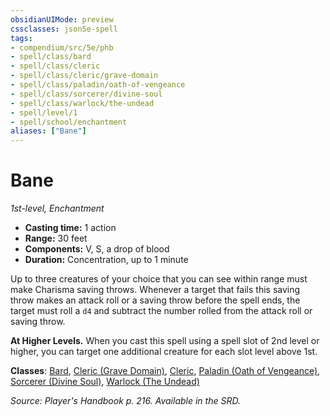 ```yaml
---
obsidianUIMode: preview
cssclasses: json5e-spell
tags:
- compendium/src/5e/phb
- spell/class/bard
- spell/class/cleric
- spell/class/cleric/grave-domain
- spell/class/paladin/oath-of-vengeance
- spell/class/sorcerer/divine-soul
- spell/class/warlock/the-undead
- spell/level/1
- spell/school/enchantment
aliases: ["Bane"]
---
```

# Bane
*1st-level, Enchantment*  

- **Casting time:** 1 action
- **Range:** 30 feet
- **Components:** V, S, a drop of blood
- **Duration:** Concentration, up to 1 minute

Up to three creatures of your choice that you can see within range must make Charisma saving throws. Whenever a target that fails this saving throw makes an attack roll or a saving throw before the spell ends, the target must roll a `d4` and subtract the number rolled from the attack roll or saving throw.

**At Higher Levels.** When you cast this spell using a spell slot of 2nd level or higher, you can target one additional creature for each slot level above 1st.

**Classes**: [Bard](z_compendium/classes/bard.md), [Cleric (Grave Domain)](z_compendium/classes/cleric-grave-domain-xge.md), [Cleric](z_compendium/classes/cleric.md), [Paladin (Oath of Vengeance)](z_compendium/classes/paladin-oath-of-vengeance.md), [Sorcerer (Divine Soul)](z_compendium/classes/sorcerer-divine-soul-xge.md), [Warlock (The Undead)](z_compendium/classes/warlock-the-undead-vrgr.md)

*Source: Player's Handbook p. 216. Available in the SRD.*